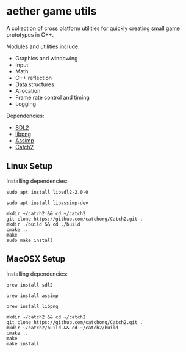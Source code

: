 # aether game utils
A collection of cross platform utilities for quickly creating small game prototypes in C++.

Modules and utilities include:
* Graphics and windowing
* Input
* Math
* C++ reflection
* Data structures
* Allocation
* Frame rate control and timing
* Logging

Dependencies:
* [SDL2](https://www.libsdl.org/)
* [libpng](http://www.libpng.org/pub/png/)
* [Assimp](https://github.com/assimp/assimp)
* [Catch2](https://github.com/catchorg/Catch2)

## Linux Setup
Installing dependencies:
```
sudo apt install libsdl2-2.0-0

sudo apt install libassimp-dev

mkdir ~/catch2 && cd ~/catch2
git clone https://github.com/catchorg/Catch2.git .
mkdir ./build && cd ./build
cmake ..
make
sudo make install
```

## MacOSX Setup
Installing dependencies:
```
brew install sdl2

brew install assimp

brew install libpng

mkdir ~/catch2 && cd ~/catch2
git clone https://github.com/catchorg/Catch2.git .
mkdir ~/catch2/build && cd ~/catch2/build
cmake ..
make
make install
```
